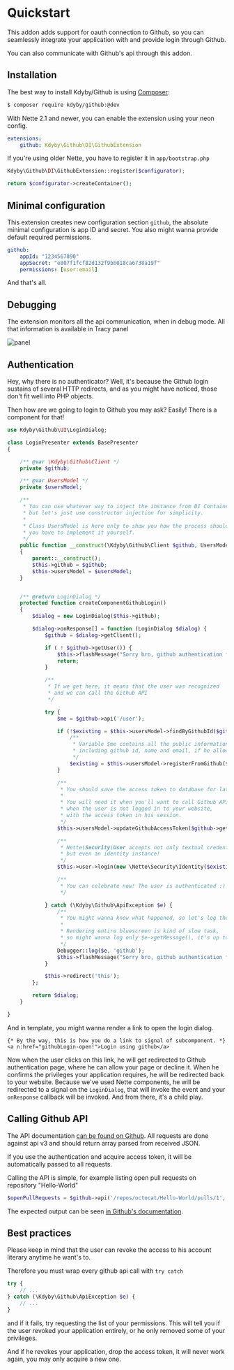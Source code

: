 Quickstart
==========

This addon adds support for oauth connection to Github,
so you can seamlessly integrate your application with and provide login through Github.

You can also communicate with Github's api through this addon.



Installation
-----------

The best way to install Kdyby/Github is using  [Composer](http://getcomposer.org/):

```sh
$ composer require kdyby/github:@dev
```

With Nette 2.1 and newer, you can enable the extension using your neon config.

```yml
extensions:
	github: Kdyby\Github\DI\GithubExtension
```

If you're using older Nette, you have to register it in `app/bootstrap.php`

```php
Kdyby\Github\DI\GithubExtension::register($configurator);

return $configurator->createContainer();
```



Minimal configuration
---------------------

This extension creates new configuration section `github`, the absolute minimal configuration is app ID and secret.
You also might wanna provide default required permissions.

```yml
github:
	appId: "1234567890"
	appSecret: "e807f1fcf82d132f9bb018ca6738a19f"
	permissions: [user:email]
```

And that's all.



Debugging
---------

The extension monitors all the api communication, when in debug mode. All that information is available in Tracy panel

![panel](https://raw.githubusercontent.com/Kdyby/Github/a7ed69b59500aa81206f7dad6825055f8bb45fbe/docs/en/panel-screenshot.png)



Authentication
--------------

Hey, why there is no authenticator? Well, it's because the Github login sustains of several HTTP redirects,
and as you might have noticed, those don't fit well into PHP objects.

Then how are we going to login to Github you may ask? Easily! There is a component for that!

```php
use Kdyby\Github\UI\LoginDialog;

class LoginPresenter extends BasePresenter
{

	/** @var \Kdyby\Github\Client */
	private $github;

	/** @var UsersModel */
	private $usersModel;

	/**
	 * You can use whatever way to inject the instance from DI Container,
	 * but let's just use constructor injection for simplicity.
	 *
	 * Class UsersModel is here only to show you how the process should work,
	 * you have to implement it yourself.
	 */
	public function __construct(\Kdyby\Github\Client $github, UsersModel $usersModel)
	{
		parent::__construct();
		$this->github = $github;
		$this->usersModel = $usersModel;
	}


	/** @return LoginDialog */
	protected function createComponentGithubLogin()
	{
		$dialog = new LoginDialog($this->github);

		$dialog->onResponse[] = function (LoginDialog $dialog) {
			$github = $dialog->getClient();

			if ( ! $github->getUser()) {
				$this->flashMessage("Sorry bro, github authentication failed.");
				return;
			}

			/**
			 * If we get here, it means that the user was recognized
			 * and we can call the Github API
			 */

			try {
				$me = $github->api('/user');

				if (!$existing = $this->usersModel->findByGithubId($github->getUser())) {
					/**
					 * Variable $me contains all the public information about the user
					 * including github id, name and email, if he allowed you to see it.
					 */
					$existing = $this->usersModel->registerFromGithub($me);
				}

				/**
				 * You should save the access token to database for later usage.
				 *
				 * You will need it when you'll want to call Github API,
				 * when the user is not logged in to your website,
				 * with the access token in his session.
				 */
				$this->usersModel->updateGithubAccessToken($github->getUser(), $github->getAccessToken());

				/**
				 * Nette\Security\User accepts not only textual credentials,
				 * but even an identity instance!
				 */
				$this->user->login(new \Nette\Security\Identity($existing->id, $existing->roles, $existing));

				/**
				 * You can celebrate now! The user is authenticated :)
				 */

			} catch (\Kdyby\Github\ApiException $e) {
				/**
				 * You might wanna know what happened, so let's log the exception.
				 *
				 * Rendering entire bluescreen is kind of slow task,
				 * so might wanna log only $e->getMessage(), it's up to you
				 */
				Debugger::log($e, 'github');
				$this->flashMessage("Sorry bro, github authentication failed hard.");
			}

			$this->redirect('this');
		};

		return $dialog;
	}

}
```

And in template, you might wanna render a link to open the login dialog.

```smarty
{* By the way, this is how you do a link to signal of subcomponent. *}
<a n:href="githubLogin-open!">Login using github</a>
```

Now when the user clicks on this link, he will get redirected to Github authentication page,
where he can allow your page or decline it. When he confirms the privileges your application requires,
he will be redirected back to your website. Because we've used Nette components,
he will be redirected to a signal on the `LoginDialog`, that will invoke the event
and your `onResponse` callback will be invoked. And from there, it's a child play.



Calling Github API
--------------------

The API documentation [can be found on Github](https://developer.github.com/v3/).
All requests are done against api v3 and should return array parsed from received JSON.

If you use the authentication and acquire access token, it will be automatically passed to all requests.

Calling the API is simple, for example listing open pull requests on repository "Hello-World"

```php
$openPullRequests = $github->api('/repos/octocat/Hello-World/pulls/1', array('state' => 'open'));
```

The expected output can be seen [in Github's documentation](https://developer.github.com/v3/pulls/#list-pull-requests).



Best practices
--------------

Please keep in mind that the user can revoke the access to his account literary anytime he want's to.

Therefore you must wrap every github api call with `try catch`

```php
try {
	// ...
} catch (\Kdyby\Github\ApiException $e) {
	// ...
}
```

and if it fails, try requesting the list of your permissions.
This will tell you if the user revoked your application entirely, or he only removed some of your privileges.

And if he revokes your application, drop the access token, it will never work again, you may only acquire a new one.
